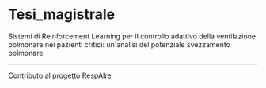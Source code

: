 # Tesi_magistrale
Sistemi di Reinforcement Learning per il controllo adattivo della ventilazione polmonare nei pazienti critici: un'analisi del potenziale svezzamento polmonare

---------------------------------------------------------------------------------------------------------------------------------------------------------------
Contributo al progetto RespAIre
